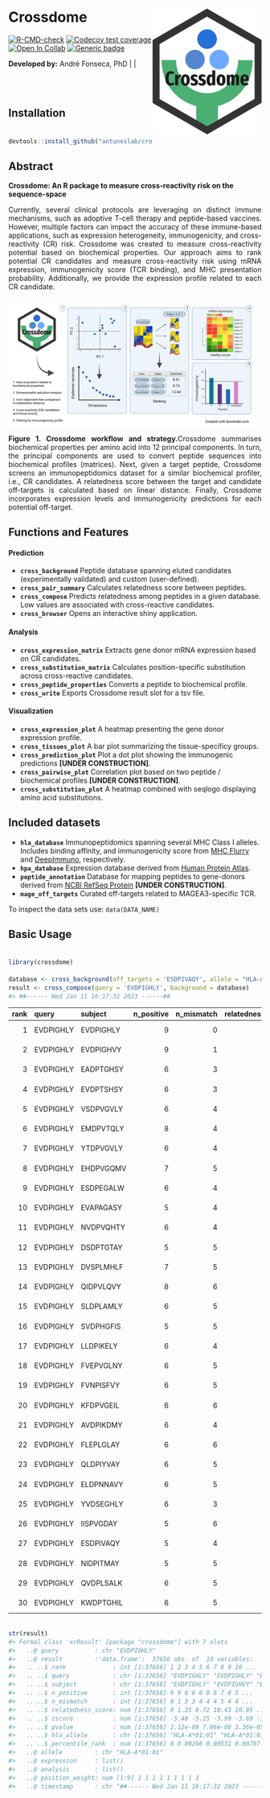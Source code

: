 
<!-- README.md is generated from README.Rmd. Please edit that file -->

# Crossdome <a href=''><img src="man/figures/logo.png" align="right" height="250px"/></a>

<!-- badges: start -->

[![R-CMD-check](https://github.com/oandrefonseca/crossdome/actions/workflows/R-CMD-check.yaml/badge.svg)](https://github.com/oandrefonseca/crossdome/actions/workflows/R-CMD-check.yaml)
[![Codecov test
coverage](https://codecov.io/gh/oandrefonseca/crossdome/branch/main/graph/badge.svg)](https://app.codecov.io/gh/oandrefonseca/crossdome?branch=main)
[![Open In
Collab](https://colab.research.google.com/assets/colab-badge.svg)]()
[![Generic
badge](https://img.shields.io/badge/Version-Beta-Orange.svg)]()

<!-- badges: end -->
<script src="https://kit.fontawesome.com/2b46ea512d.js" crossorigin="anonymous"></script>

**Developed by:** André Fonseca, PhD \|
<a href="mailto:oandrefonseca@gmail.com"><i class="fa-duotone fa-paper-plane"></i></a>
\|
<a href="https://www.linkedin.com/in/oandrefonseca/"><i class="fa-duotone fa-paper-plane"></i></a>

<br> <br>

## Installation

``` r

devtools::install_github("antuneslab/crossdome")
```

## Abstract

**Crossdome: An R package to measure cross-reactivity risk on the
sequence-space**

<p align="justify">
Currently, several clinical protocols are leveraging on distinct immune
mechanisms, such as adoptive T-cell therapy and peptide-based vaccines.
However, multiple factors can impact the accuracy of these immune-based
applications, such as expression heterogeneity, immunogenicity, and
cross-reactivity (CR) risk. Crossdome was created to measure
cross-reactivity potential based on biochemical properties. Our approach
aims to rank potential CR candidates and measure cross-reactivity risk
using mRNA expression, immunogenicity score (TCR binding), and MHC
presentation probability. Additionally, we provide the expression
profile related to each CR candidate.
</p>

<a href=''><img src="man/figures/workflow.png" align="center"/></a>

<p align="justify">
<b>Figure 1. Crossdome workflow and strategy.</b>Crossdome summarises
biochemical properties per amino acid into 12 principal components. In
turn, the principal components are used to convert peptide sequences
into biochemical profiles (matrices). Next, given a target peptide,
Crossdome screens an immunopeptidomics dataset for a similar biochemical
profiler, i.e., CR candidates. A relatedness score between the target
and candidate off-targets is calculated based on linear distance.
Finally, Crossdome incorporates expression levels and immunogenicity
predictions for each potential off-target.
</p>

## Functions and Features

#### Prediction

- **`cross_background`** Peptide database spanning eluted candidates
  (experimentally validated) and custom (user-defined).
- **`cross_pair_summary`** Calculates relatedness score between
  peptides.
- **`cross_compose`** Predicts relatedness among peptides in a given
  database. Low values are associated with cross-reactive candidates.
- **`cross_browser`** Opens an interactive shiny application.

#### Analysis

- **`cross_expression_matrix`** Extracts gene donor mRNA expression
  based on CR candidates.
- **`cross_substitution_matrix`** Calculates position-specific
  substitution across cross-reactive candidates.
- **`cross_peptide_properties`** Converts a peptide to biochemical
  profile.
- **`cross_write`** Exports Crossdome result slot for a tsv file.

#### Visualization

- **`cross_expression_plot`** A heatmap presenting the gene donor
  expression profile.
- **`cross_tissues_plot`** A bar plot summarizing the tissue-specificy
  groups.
- **`cross_prediction_plot`** Plot a dot plot showing the immunogenic
  predictions **\[UNDER CONSTRUCTION\]**.
- **`cross_pairwise_plot`** Correlation plot based on two peptide /
  biochemical profiles **\[UNDER CONSTRUCTION\]**.
- **`cross_substitution_plot`** A heatmap combined with seqlogo
  displaying amino acid substitutions.

## Included datasets

- **`hla_database`** Immunopeptidomics spanning several MHC Class I
  alleles. Includes binding affinity, and immunogenicity score from [MHC
  Flurry](https://www.sciencedirect.com/science/article/pii/S2405471220302398)
  and
  [DeepImmuno](https://academic.oup.com/bib/article/22/6/bbab160/6261914),
  respectively.
- **`hpa_database`** Expression database derived from [Human Protein
  Atlas](https://www.proteinatlas.org/).
- **`peptide_annotation`** Database for mapping peptides to gene-donors
  derived from [NCBI RefSeq
  Protein](https://www.ncbi.nlm.nih.gov/refseq/) **\[UNDER
  CONSTRUCTION\]**.
- **`mage_off_targets`** Curated off-targets related to MAGEA3-specific
  TCR.

To inspect the data sets use: `data(DATA_NAME)`

## Basic Usage

``` r

library(crossdome)

database <- cross_background(off_targets = 'ESDPIVAQY', allele = "HLA-A*01:01")
result <- cross_compose(query = 'EVDPIGHLY', background = database)
#> ##------ Wed Jan 11 16:17:32 2023 ------##
```

<table>
<thead>
<tr>
<th style="text-align:right;">
rank
</th>
<th style="text-align:left;">
query
</th>
<th style="text-align:left;">
subject
</th>
<th style="text-align:right;">
n_positive
</th>
<th style="text-align:right;">
n_mismatch
</th>
<th style="text-align:right;">
relatedness_score
</th>
<th style="text-align:right;">
pvalue
</th>
<th style="text-align:left;">
hla_allele
</th>
</tr>
</thead>
<tbody>
<tr>
<td style="text-align:right;">
1
</td>
<td style="text-align:left;">
EVDPIGHLY
</td>
<td style="text-align:left;">
EVDPIGHLY
</td>
<td style="text-align:right;">
9
</td>
<td style="text-align:right;">
0
</td>
<td style="text-align:right;">
0.00
</td>
<td style="text-align:right;">
0.0000000
</td>
<td style="text-align:left;">
HLA-A01:01
</td>
</tr>
<tr>
<td style="text-align:right;">
2
</td>
<td style="text-align:left;">
EVDPIGHLY
</td>
<td style="text-align:left;">
EVDPIGHVY
</td>
<td style="text-align:right;">
9
</td>
<td style="text-align:right;">
1
</td>
<td style="text-align:right;">
1.35
</td>
<td style="text-align:right;">
0.0000001
</td>
<td style="text-align:left;">
HLA-A01:01
</td>
</tr>
<tr>
<td style="text-align:right;">
3
</td>
<td style="text-align:left;">
EVDPIGHLY
</td>
<td style="text-align:left;">
EADPTGHSY
</td>
<td style="text-align:right;">
6
</td>
<td style="text-align:right;">
3
</td>
<td style="text-align:right;">
8.72
</td>
<td style="text-align:right;">
0.0000336
</td>
<td style="text-align:left;">
HLA-A01:01
</td>
</tr>
<tr>
<td style="text-align:right;">
4
</td>
<td style="text-align:left;">
EVDPIGHLY
</td>
<td style="text-align:left;">
EVDPTSHSY
</td>
<td style="text-align:right;">
6
</td>
<td style="text-align:right;">
3
</td>
<td style="text-align:right;">
10.43
</td>
<td style="text-align:right;">
0.0001107
</td>
<td style="text-align:left;">
HLA-A01:01
</td>
</tr>
<tr>
<td style="text-align:right;">
5
</td>
<td style="text-align:left;">
EVDPIGHLY
</td>
<td style="text-align:left;">
VSDPVGVLY
</td>
<td style="text-align:right;">
6
</td>
<td style="text-align:right;">
4
</td>
<td style="text-align:right;">
10.95
</td>
<td style="text-align:right;">
0.0001567
</td>
<td style="text-align:left;">
HLA-A01:01
</td>
</tr>
<tr>
<td style="text-align:right;">
6
</td>
<td style="text-align:left;">
EVDPIGHLY
</td>
<td style="text-align:left;">
EMDPVTQLY
</td>
<td style="text-align:right;">
8
</td>
<td style="text-align:right;">
4
</td>
<td style="text-align:right;">
11.23
</td>
<td style="text-align:right;">
0.0001889
</td>
<td style="text-align:left;">
HLA-A01:01
</td>
</tr>
<tr>
<td style="text-align:right;">
7
</td>
<td style="text-align:left;">
EVDPIGHLY
</td>
<td style="text-align:left;">
YTDPVGVLY
</td>
<td style="text-align:right;">
6
</td>
<td style="text-align:right;">
4
</td>
<td style="text-align:right;">
11.53
</td>
<td style="text-align:right;">
0.0002293
</td>
<td style="text-align:left;">
HLA-A01:01
</td>
</tr>
<tr>
<td style="text-align:right;">
8
</td>
<td style="text-align:left;">
EVDPIGHLY
</td>
<td style="text-align:left;">
EHDPVGQMV
</td>
<td style="text-align:right;">
7
</td>
<td style="text-align:right;">
5
</td>
<td style="text-align:right;">
11.69
</td>
<td style="text-align:right;">
0.0002542
</td>
<td style="text-align:left;">
HLA-A01:01
</td>
</tr>
<tr>
<td style="text-align:right;">
9
</td>
<td style="text-align:left;">
EVDPIGHLY
</td>
<td style="text-align:left;">
ESDPEGALW
</td>
<td style="text-align:right;">
6
</td>
<td style="text-align:right;">
4
</td>
<td style="text-align:right;">
12.72
</td>
<td style="text-align:right;">
0.0004821
</td>
<td style="text-align:left;">
HLA-A01:01
</td>
</tr>
<tr>
<td style="text-align:right;">
10
</td>
<td style="text-align:left;">
EVDPIGHLY
</td>
<td style="text-align:left;">
EVAPAGASY
</td>
<td style="text-align:right;">
5
</td>
<td style="text-align:right;">
4
</td>
<td style="text-align:right;">
12.95
</td>
<td style="text-align:right;">
0.0005563
</td>
<td style="text-align:left;">
HLA-A01:01
</td>
</tr>
<tr>
<td style="text-align:right;">
11
</td>
<td style="text-align:left;">
EVDPIGHLY
</td>
<td style="text-align:left;">
NVDPVQHTY
</td>
<td style="text-align:right;">
6
</td>
<td style="text-align:right;">
4
</td>
<td style="text-align:right;">
12.97
</td>
<td style="text-align:right;">
0.0005612
</td>
<td style="text-align:left;">
HLA-A01:01
</td>
</tr>
<tr>
<td style="text-align:right;">
12
</td>
<td style="text-align:left;">
EVDPIGHLY
</td>
<td style="text-align:left;">
DSDPTGTAY
</td>
<td style="text-align:right;">
5
</td>
<td style="text-align:right;">
5
</td>
<td style="text-align:right;">
13.04
</td>
<td style="text-align:right;">
0.0005853
</td>
<td style="text-align:left;">
HLA-A01:01
</td>
</tr>
<tr>
<td style="text-align:right;">
13
</td>
<td style="text-align:left;">
EVDPIGHLY
</td>
<td style="text-align:left;">
DVSPLMHLF
</td>
<td style="text-align:right;">
7
</td>
<td style="text-align:right;">
5
</td>
<td style="text-align:right;">
13.49
</td>
<td style="text-align:right;">
0.0007682
</td>
<td style="text-align:left;">
HLA-A01:01
</td>
</tr>
<tr>
<td style="text-align:right;">
14
</td>
<td style="text-align:left;">
EVDPIGHLY
</td>
<td style="text-align:left;">
QIDPVLQVY
</td>
<td style="text-align:right;">
8
</td>
<td style="text-align:right;">
6
</td>
<td style="text-align:right;">
13.55
</td>
<td style="text-align:right;">
0.0007944
</td>
<td style="text-align:left;">
HLA-A01:01
</td>
</tr>
<tr>
<td style="text-align:right;">
15
</td>
<td style="text-align:left;">
EVDPIGHLY
</td>
<td style="text-align:left;">
SLDPLAMLY
</td>
<td style="text-align:right;">
6
</td>
<td style="text-align:right;">
5
</td>
<td style="text-align:right;">
13.58
</td>
<td style="text-align:right;">
0.0008085
</td>
<td style="text-align:left;">
HLA-A01:01
</td>
</tr>
<tr>
<td style="text-align:right;">
16
</td>
<td style="text-align:left;">
EVDPIGHLY
</td>
<td style="text-align:left;">
SVDPHGFIS
</td>
<td style="text-align:right;">
5
</td>
<td style="text-align:right;">
5
</td>
<td style="text-align:right;">
13.60
</td>
<td style="text-align:right;">
0.0008169
</td>
<td style="text-align:left;">
HLA-A01:01
</td>
</tr>
<tr>
<td style="text-align:right;">
17
</td>
<td style="text-align:left;">
EVDPIGHLY
</td>
<td style="text-align:left;">
LLDPIKELY
</td>
<td style="text-align:right;">
6
</td>
<td style="text-align:right;">
4
</td>
<td style="text-align:right;">
13.66
</td>
<td style="text-align:right;">
0.0008489
</td>
<td style="text-align:left;">
HLA-A01:01
</td>
</tr>
<tr>
<td style="text-align:right;">
18
</td>
<td style="text-align:left;">
EVDPIGHLY
</td>
<td style="text-align:left;">
FVEPVGLNY
</td>
<td style="text-align:right;">
6
</td>
<td style="text-align:right;">
5
</td>
<td style="text-align:right;">
13.75
</td>
<td style="text-align:right;">
0.0008957
</td>
<td style="text-align:left;">
HLA-A01:01
</td>
</tr>
<tr>
<td style="text-align:right;">
19
</td>
<td style="text-align:left;">
EVDPIGHLY
</td>
<td style="text-align:left;">
FVNPISFVY
</td>
<td style="text-align:right;">
6
</td>
<td style="text-align:right;">
5
</td>
<td style="text-align:right;">
13.88
</td>
<td style="text-align:right;">
0.0009614
</td>
<td style="text-align:left;">
HLA-A01:01
</td>
</tr>
<tr>
<td style="text-align:right;">
20
</td>
<td style="text-align:left;">
EVDPIGHLY
</td>
<td style="text-align:left;">
KFDPVGEIL
</td>
<td style="text-align:right;">
6
</td>
<td style="text-align:right;">
6
</td>
<td style="text-align:right;">
14.04
</td>
<td style="text-align:right;">
0.0010592
</td>
<td style="text-align:left;">
HLA-A01:01
</td>
</tr>
<tr>
<td style="text-align:right;">
21
</td>
<td style="text-align:left;">
EVDPIGHLY
</td>
<td style="text-align:left;">
AVDPIKDMY
</td>
<td style="text-align:right;">
6
</td>
<td style="text-align:right;">
4
</td>
<td style="text-align:right;">
14.06
</td>
<td style="text-align:right;">
0.0010678
</td>
<td style="text-align:left;">
HLA-A01:01
</td>
</tr>
<tr>
<td style="text-align:right;">
22
</td>
<td style="text-align:left;">
EVDPIGHLY
</td>
<td style="text-align:left;">
FLEPLGLAY
</td>
<td style="text-align:right;">
6
</td>
<td style="text-align:right;">
6
</td>
<td style="text-align:right;">
14.08
</td>
<td style="text-align:right;">
0.0010839
</td>
<td style="text-align:left;">
HLA-A01:01
</td>
</tr>
<tr>
<td style="text-align:right;">
23
</td>
<td style="text-align:left;">
EVDPIGHLY
</td>
<td style="text-align:left;">
QLDPIYVAY
</td>
<td style="text-align:right;">
6
</td>
<td style="text-align:right;">
5
</td>
<td style="text-align:right;">
14.15
</td>
<td style="text-align:right;">
0.0011284
</td>
<td style="text-align:left;">
HLA-A01:01
</td>
</tr>
<tr>
<td style="text-align:right;">
24
</td>
<td style="text-align:left;">
EVDPIGHLY
</td>
<td style="text-align:left;">
ELDPNNAVY
</td>
<td style="text-align:right;">
6
</td>
<td style="text-align:right;">
5
</td>
<td style="text-align:right;">
14.18
</td>
<td style="text-align:right;">
0.0011473
</td>
<td style="text-align:left;">
HLA-A01:01
</td>
</tr>
<tr>
<td style="text-align:right;">
25
</td>
<td style="text-align:left;">
EVDPIGHLY
</td>
<td style="text-align:left;">
YVDSEGHLY
</td>
<td style="text-align:right;">
6
</td>
<td style="text-align:right;">
3
</td>
<td style="text-align:right;">
14.20
</td>
<td style="text-align:right;">
0.0011600
</td>
<td style="text-align:left;">
HLA-A01:01
</td>
</tr>
<tr>
<td style="text-align:right;">
26
</td>
<td style="text-align:left;">
EVDPIGHLY
</td>
<td style="text-align:left;">
IISPVGDAY
</td>
<td style="text-align:right;">
5
</td>
<td style="text-align:right;">
6
</td>
<td style="text-align:right;">
14.37
</td>
<td style="text-align:right;">
0.0012774
</td>
<td style="text-align:left;">
HLA-A01:01
</td>
</tr>
<tr>
<td style="text-align:right;">
27
</td>
<td style="text-align:left;">
EVDPIGHLY
</td>
<td style="text-align:left;">
ESDPIVAQY
</td>
<td style="text-align:right;">
5
</td>
<td style="text-align:right;">
4
</td>
<td style="text-align:right;">
14.38
</td>
<td style="text-align:right;">
0.0012840
</td>
<td style="text-align:left;">
HLA-A01:01
</td>
</tr>
<tr>
<td style="text-align:right;">
28
</td>
<td style="text-align:left;">
EVDPIGHLY
</td>
<td style="text-align:left;">
NIDPITMAY
</td>
<td style="text-align:right;">
5
</td>
<td style="text-align:right;">
5
</td>
<td style="text-align:right;">
14.38
</td>
<td style="text-align:right;">
0.0012849
</td>
<td style="text-align:left;">
HLA-A01:01
</td>
</tr>
<tr>
<td style="text-align:right;">
29
</td>
<td style="text-align:left;">
EVDPIGHLY
</td>
<td style="text-align:left;">
QVDPLSALK
</td>
<td style="text-align:right;">
6
</td>
<td style="text-align:right;">
5
</td>
<td style="text-align:right;">
14.46
</td>
<td style="text-align:right;">
0.0013432
</td>
<td style="text-align:left;">
HLA-A01:01
</td>
</tr>
<tr>
<td style="text-align:right;">
30
</td>
<td style="text-align:left;">
EVDPIGHLY
</td>
<td style="text-align:left;">
KWDPTGHIL
</td>
<td style="text-align:right;">
6
</td>
<td style="text-align:right;">
5
</td>
<td style="text-align:right;">
14.47
</td>
<td style="text-align:right;">
0.0013482
</td>
<td style="text-align:left;">
HLA-A01:01
</td>
</tr>
</tbody>
</table>

``` r

str(result)
#> Formal class 'xrResult' [package "crossdome"] with 7 slots
#>   ..@ query          : chr "EVDPIGHLY"
#>   ..@ result         :'data.frame':  37656 obs. of  10 variables:
#>   .. ..$ rank             : int [1:37656] 1 2 3 4 5 6 7 8 9 10 ...
#>   .. ..$ query            : chr [1:37656] "EVDPIGHLY" "EVDPIGHLY" "EVDPIGHLY" "EVDPIGHLY" ...
#>   .. ..$ subject          : chr [1:37656] "EVDPIGHLY" "EVDPIGHVY" "EADPTGHSY" "EVDPTSHSY" ...
#>   .. ..$ n_positive       : int [1:37656] 9 9 6 6 6 8 6 7 6 5 ...
#>   .. ..$ n_mismatch       : int [1:37656] 0 1 3 3 4 4 4 5 4 4 ...
#>   .. ..$ relatedness_score: num [1:37656] 0 1.35 8.72 10.43 10.95 ...
#>   .. ..$ zscore           : num [1:37656] -5.48 -5.25 -3.99 -3.69 -3.6 ...
#>   .. ..$ pvalue           : num [1:37656] 2.12e-08 7.66e-08 3.36e-05 1.11e-04 1.57e-04 ...
#>   .. ..$ hla_allele       : chr [1:37656] "HLA-A*01:01" "HLA-A*01:01" "HLA-A*01:01" "HLA-A*01:01" ...
#>   .. ..$ percentile_rank  : num [1:37656] 0 0.00266 0.00531 0.00797 0.01062 ...
#>   ..@ allele         : chr "HLA-A*01:01"
#>   ..@ expression     : list()
#>   ..@ analysis       : list()
#>   ..@ position_weight: num [1:9] 1 1 1 1 1 1 1 1 1
#>   ..@ timestamp      : chr "##------ Wed Jan 11 16:17:32 2023 ------##"
```
